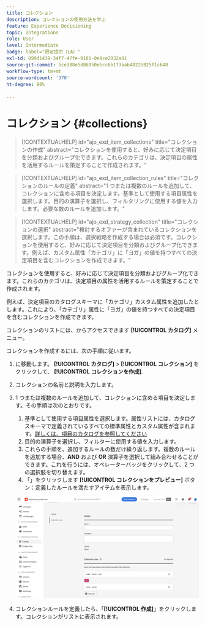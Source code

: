 ```yaml
---
title: コレクション
description: コレクションの使用方法を学ぶ
feature: Experience Decisioning
topic: Integrations
role: User
level: Intermediate
badge: label="限定提供（LA）"
exl-id: 099d1439-34f7-47fe-9181-0e9ce2032a01
source-git-commit: 5ce388e5d86950e5cc6b173aab48225825f1c648
workflow-type: tm+mt
source-wordcount: '370'
ht-degree: 90%

---
```


# コレクション {#collections}

>[!CONTEXTUALHELP]
>id="ajo_exd_item_collections"
>title="コレクションの作成"
>abstract="コレクションを使用すると、好みに応じて決定項目を分類およびグループ化できます。これらのカテゴリは、決定項目の属性を活用するルールを策定することで作成されます。"

>[!CONTEXTUALHELP]
>id="ajo_exd_item_collection_rules"
>title="コレクションのルールの定義"
>abstract="1 つまたは複数のルールを追加して、コレクションに含める項目を決定します。基準として使用する項目属性を選択します。目的の演算子を選択し、フィルタリングに使用する値を入力します。必要な数のルールを追加します。"

>[!CONTEXTUALHELP]
>id="ajo_exd_strategy_collection"
>title="コレクションの選択"
>abstract="検討するオファーが含まれているコレクションを選択します。この手順は、選択戦略を作成する場合は必須です。コレクションを使用すると、好みに応じて決定項目を分類およびグループ化できます。例えば、カスタム属性「カテゴリ」に「ヨガ」の値を持つすべての決定項目を含むコレクションを作成できます。"

コレクションを使用すると、好みに応じて決定項目を分類およびグループ化できます。これらのカテゴリは、決定項目の属性を活用するルールを策定することで作成されます。

例えば、決定項目のカタログスキーマに「カテゴリ」カスタム属性を追加したとします。これにより、「カテゴリ」属性に「ヨガ」の値を持つすべての決定項目を含むコレクションを作成できます。

コレクションのリストには、からアクセスできます **[!UICONTROL カタログ]** メニュー。

コレクションを作成するには、次の手順に従います。

1. に移動します。 **[!UICONTROL カタログ]** > **[!UICONTROL コレクション]** をクリックして、 **[!UICONTROL コレクションを作成]**.
1. コレクションの名前と説明を入力します。
1. 1 つまたは複数のルールを追加して、コレクションに含める項目を決定します。その手順は次のとおりです。

   1. 基準として使用する項目属性を選択します。属性リストには、カタログスキーマで定義されているすべての標準属性とカスタム属性が含まれます。[詳しくは、項目のカタログを参照してください](catalogs.md)
   1. 目的の演算子を選択し、フィルターに使用する値を入力します。
   1. これらの手順を、追加するルールの数だけ繰り返します。複数のルールを追加する場合、**AND** および **OR** 演算子を選択して組み合わせることができます。これを行うには、オペレーターバッジをクリックして、2 つの選択肢を切り替えます。
   1. 「」をクリックします **[!UICONTROL コレクションをプレビュー]** ボタン：定義したルールを満たすアイテムを表示します。

   ![](assets/collection-create.png)

1. コレクションルールを定義したら、「**[!UICONTROL 作成]**」をクリックします。コレクションがリストに表示されます。
